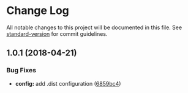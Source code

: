 # Change Log

All notable changes to this project will be documented in this file. See [standard-version](https://github.com/conventional-changelog/standard-version) for commit guidelines.

<a name="1.0.1"></a>
## 1.0.1 (2018-04-21)


### Bug Fixes

* **config:** add .dist configuration ([6859bc4](https://github.com/meshenka/algolia-pdf/commit/6859bc4))
